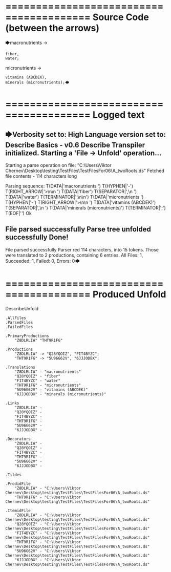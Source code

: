========================================
Source Code (between the arrows)
========================================

🡆macronutrients ->

    fiber,
    water;

micronutrients ->

    vitamins (ABCDEK),
    minerals (micronutrients);🡄

========================================
Logged text
========================================

🡆Verbosity set to: High
Language version set to: Describe Basics - v0.6
Describe Transpiler initialized.
Starting a 'File -> Unfold' operation...
------------------------
Starting a parse operation on file: "C:\Users\Viktor Chernev\Desktop\testing\TestFiles\TestFilesFor06\A_twoRoots.ds"
Fetched file contents - 114 characters long

Parsing sequence: T(DATA|'macronutrients ') T(HYPHEN|'-') T(RIGHT_ARROW|'>\n\n    ') T(DATA|'fiber') T(SEPARATOR|',\n    ') T(DATA|'water') T(TERMINATOR|';\n\n') T(DATA|'micronutrients ') T(HYPHEN|'-') T(RIGHT_ARROW|'>\n\n    ') T(DATA|'vitamins (ABCDEK)') T(SEPARATOR|',\n    ') T(DATA|'minerals (micronutrients)') T(TERMINATOR|';') T(EOF|'<EOF>') Ok

File parsed successfully
Parse tree unfolded successfully
Done!
------------------------
File parsed successfully
Parser red 114 characters, into 15 tokens.
Those were translated to 2 productions, containing 6 entries.
All Files: 1, Succeeded: 1, Failed: 0, Errors: 0🡄

========================================
Produced Unfold
========================================

DescribeUnfold

    .AllFiles
    .ParsedFiles
    .FailedFiles

    .PrimaryProductions
        "Z8DLRLIA" "THT9R1FG" 

    .Productions
        "Z8DLRLIA" -> "Q28YQOIZ", "FIT4BYZC";
        "THT9R1FG" -> "5U96G62V", "6JJJODBX";

    .Translations
        "Z8DLRLIA" - "macronutrients"
        "Q28YQOIZ" - "fiber"
        "FIT4BYZC" - "water"
        "THT9R1FG" - "micronutrients"
        "5U96G62V" - "vitamins (ABCDEK)"
        "6JJJODBX" - "minerals (micronutrients)"

    .Links
        "Z8DLRLIA" - 
        "Q28YQOIZ" - 
        "FIT4BYZC" - 
        "THT9R1FG" - 
        "5U96G62V" - 
        "6JJJODBX" - 

    .Decorators
        "Z8DLRLIA" - 
        "Q28YQOIZ" - 
        "FIT4BYZC" - 
        "THT9R1FG" - 
        "5U96G62V" - 
        "6JJJODBX" - 

    .Tildes

    .ProdidFile
        "Z8DLRLIA" - "C:\Users\Viktor Chernev\Desktop\testing\TestFiles\TestFilesFor06\A_twoRoots.ds"
        "THT9R1FG" - "C:\Users\Viktor Chernev\Desktop\testing\TestFiles\TestFilesFor06\A_twoRoots.ds"

    .ItemidFile
        "Z8DLRLIA" - "C:\Users\Viktor Chernev\Desktop\testing\TestFiles\TestFilesFor06\A_twoRoots.ds"
        "Q28YQOIZ" - "C:\Users\Viktor Chernev\Desktop\testing\TestFiles\TestFilesFor06\A_twoRoots.ds"
        "FIT4BYZC" - "C:\Users\Viktor Chernev\Desktop\testing\TestFiles\TestFilesFor06\A_twoRoots.ds"
        "THT9R1FG" - "C:\Users\Viktor Chernev\Desktop\testing\TestFiles\TestFilesFor06\A_twoRoots.ds"
        "5U96G62V" - "C:\Users\Viktor Chernev\Desktop\testing\TestFiles\TestFilesFor06\A_twoRoots.ds"
        "6JJJODBX" - "C:\Users\Viktor Chernev\Desktop\testing\TestFiles\TestFilesFor06\A_twoRoots.ds"

